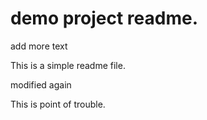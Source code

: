 # demo project readme.
add more text

This is a simple readme file.

modified again

This is point of trouble.
